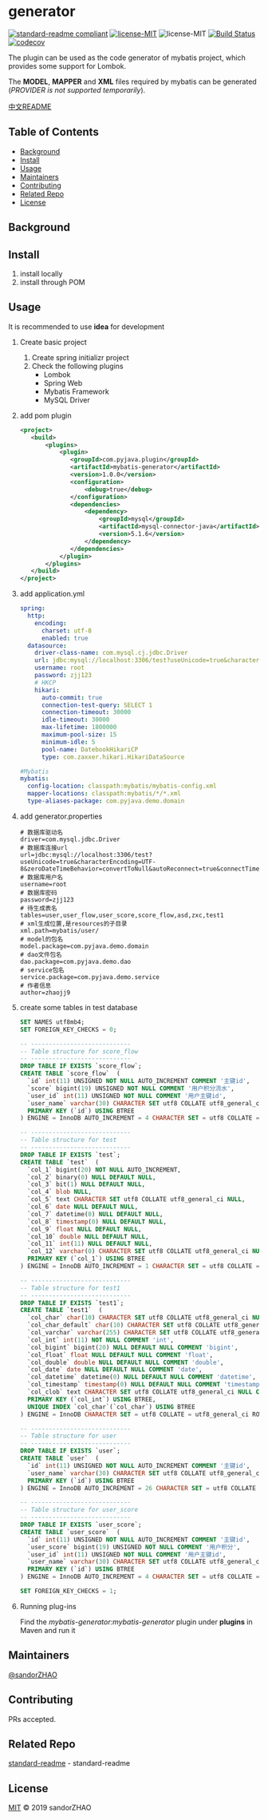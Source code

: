 # generator

[![standard-readme compliant](https://img.shields.io/badge/standard--readme-OK-green.svg?style=flat-square)](https://github.com/RichardLitt/standard-readme)
[![license-MIT](https://img.shields.io/github/license/sandorZHAO/mybatis-generator)](https://github.com/sandorZHAO/mybatis-generator/LICENSE)
![license-MIT](https://img.shields.io/github/last-commit/sandorZHAO/mybatis-generator)
[![Build Status](https://travis-ci.com/sandorZHAO/mybatis-generator.svg?branch=master)](https://travis-ci.com/sandorZHAO/mybatis-generator)
[![codecov](https://codecov.io/gh/sandorZHAO/mybatis-generator/branch/master/graph/badge.svg)](https://codecov.io/gh/sandorZHAO/mybatis-generator)


The plugin can be used as the code generator of mybatis project, which provides some support for Lombok.

The **MODEL**, **MAPPER** and **XML** files required by mybatis can be generated (*PROVIDER is not supported temporarily*).

[中文README](README.md)

## Table of Contents

- [Background](#background)
- [Install](#install)
- [Usage](#usage)
- [Maintainers](#maintainers)
- [Contributing](#contributing)
- [Related Repo](#Related-Repo)
- [License](#license)

## Background

## Install

1. install locally
2. install through POM

## Usage

It is recommended to use **idea** for development

1. Create basic project

    1. Create spring initializr project
    2. Check the following plugins
        - Lombok
        - Spring Web
        - Mybatis Framework
        - MySQL Driver

2. add pom plugin
   
    ```xml
   <project>
       <build>
           <plugins>
               <plugin>
                  <groupId>com.pyjava.plugin</groupId>
                  <artifactId>mybatis-generator</artifactId>
                  <version>1.0.0</version>
                  <configuration>
                      <debug>true</debug>
                  </configuration>
                  <dependencies>
                      <dependency>
                          <groupId>mysql</groupId>
                          <artifactId>mysql-connector-java</artifactId>
                          <version>5.1.6</version>
                      </dependency>
                  </dependencies>
               </plugin>
           </plugins>
       </build>
   </project>
    ```

3. add application.yml 
    
    ```yml
    spring:
      http:
        encoding:
          charset: utf-8
          enabled: true
      datasource:
        driver-class-name: com.mysql.cj.jdbc.Driver
        url: jdbc:mysql://localhost:3306/test?useUnicode=true&characterEncoding=UTF-8&zeroDateTimeBehavior=convertToNull&autoReconnect=true&connectTimeout=3000&socketTimeout=1000&&serverTimezone=UTC
        username: root
        password: zjj123
        # HKCP
        hikari:
          auto-commit: true
          connection-test-query: SELECT 1
          connection-timeout: 30000
          idle-timeout: 30000
          max-lifetime: 1800000
          maximum-pool-size: 15
          minimum-idle: 5
          pool-name: DatebookHikariCP
          type: com.zaxxer.hikari.HikariDataSource
    
    #Mybatis
    mybatis:
      config-location: classpath:mybatis/mybatis-config.xml
      mapper-locations: classpath:mybatis/*/*.xml
      type-aliases-package: com.pyjava.demo.domain
    ```

4. add generator.properties

    ```properties
    # 数据库驱动名
    driver=com.mysql.jdbc.Driver
    # 数据库连接url
    url=jdbc:mysql://localhost:3306/test?useUnicode=true&characterEncoding=UTF-8&zeroDateTimeBehavior=convertToNull&autoReconnect=true&connectTimeout=3000&socketTimeout=1000&&serverTimezone=UTC
    # 数据库用户名
    username=root
    # 数据库密码
    password=zjj123
    # 待生成表名
    tables=user,user_flow,user_score,score_flow,asd,zxc,test1
    # xml生成位置,是resources的子目录
    xml.path=mybatis/user/
    # model的包名
    model.package=com.pyjava.demo.domain
    # dao文件包名
    dao.package=com.pyjava.demo.dao
    # service包名
    service.package=com.pyjava.demo.service
    # 作者信息
    author=zhaojj9
    ```

5. create some tables in test database

    ```sql
    SET NAMES utf8mb4;
    SET FOREIGN_KEY_CHECKS = 0;
    
    -- ----------------------------
    -- Table structure for score_flow
    -- ----------------------------
    DROP TABLE IF EXISTS `score_flow`;
    CREATE TABLE `score_flow`  (
      `id` int(11) UNSIGNED NOT NULL AUTO_INCREMENT COMMENT '主键id',
      `score` bigint(19) UNSIGNED NOT NULL COMMENT '用户积分流水',
      `user_id` int(11) UNSIGNED NOT NULL COMMENT '用户主键id',
      `user_name` varchar(30) CHARACTER SET utf8 COLLATE utf8_general_ci NOT NULL DEFAULT '' COMMENT '用户姓名',
      PRIMARY KEY (`id`) USING BTREE
    ) ENGINE = InnoDB AUTO_INCREMENT = 4 CHARACTER SET = utf8 COLLATE = utf8_general_ci ROW_FORMAT = Dynamic;
    
    -- ----------------------------
    -- Table structure for test
    -- ----------------------------
    DROP TABLE IF EXISTS `test`;
    CREATE TABLE `test`  (
      `col_1` bigint(20) NOT NULL AUTO_INCREMENT,
      `col_2` binary(0) NULL DEFAULT NULL,
      `col_3` bit(1) NULL DEFAULT NULL,
      `col_4` blob NULL,
      `col_5` text CHARACTER SET utf8 COLLATE utf8_general_ci NULL,
      `col_6` date NULL DEFAULT NULL,
      `col_7` datetime(0) NULL DEFAULT NULL,
      `col_8` timestamp(0) NULL DEFAULT NULL,
      `col_9` float NULL DEFAULT NULL,
      `col_10` double NULL DEFAULT NULL,
      `col_11` int(11) NULL DEFAULT NULL,
      `col_12` varchar(0) CHARACTER SET utf8 COLLATE utf8_general_ci NULL DEFAULT NULL,
      PRIMARY KEY (`col_1`) USING BTREE
    ) ENGINE = InnoDB AUTO_INCREMENT = 1 CHARACTER SET = utf8 COLLATE = utf8_general_ci ROW_FORMAT = Dynamic;
    
    -- ----------------------------
    -- Table structure for test1
    -- ----------------------------
    DROP TABLE IF EXISTS `test1`;
    CREATE TABLE `test1`  (
      `col_char` char(10) CHARACTER SET utf8 COLLATE utf8_general_ci NULL DEFAULT NULL COMMENT 'char',
      `col_char_default` char(10) CHARACTER SET utf8 COLLATE utf8_general_ci NULL DEFAULT NULL COMMENT 'char default',
      `col_varchar` varchar(255) CHARACTER SET utf8 COLLATE utf8_general_ci NULL DEFAULT NULL COMMENT 'varchar',
      `col_int` int(11) NOT NULL COMMENT 'int',
      `col_bigint` bigint(20) NULL DEFAULT NULL COMMENT 'bigint',
      `col_float` float NULL DEFAULT NULL COMMENT 'float',
      `col_double` double NULL DEFAULT NULL COMMENT 'double',
      `col_date` date NULL DEFAULT NULL COMMENT 'date',
      `col_datetime` datetime(0) NULL DEFAULT NULL COMMENT 'datetime',
      `col_timestamp` timestamp(0) NULL DEFAULT NULL COMMENT 'timestamp',
      `col_clob` text CHARACTER SET utf8 COLLATE utf8_general_ci NULL COMMENT 'clob',
      PRIMARY KEY (`col_int`) USING BTREE,
      UNIQUE INDEX `col_char`(`col_char`) USING BTREE
    ) ENGINE = InnoDB CHARACTER SET = utf8 COLLATE = utf8_general_ci ROW_FORMAT = Dynamic;
    
    -- ----------------------------
    -- Table structure for user
    -- ----------------------------
    DROP TABLE IF EXISTS `user`;
    CREATE TABLE `user`  (
      `id` int(11) UNSIGNED NOT NULL AUTO_INCREMENT COMMENT '主键id',
      `user_name` varchar(30) CHARACTER SET utf8 COLLATE utf8_general_ci NOT NULL DEFAULT '' COMMENT '用户姓名',
      PRIMARY KEY (`id`) USING BTREE
    ) ENGINE = InnoDB AUTO_INCREMENT = 26 CHARACTER SET = utf8 COLLATE = utf8_general_ci ROW_FORMAT = Dynamic;
    
    -- ----------------------------
    -- Table structure for user_score
    -- ----------------------------
    DROP TABLE IF EXISTS `user_score`;
    CREATE TABLE `user_score`  (
      `id` int(11) UNSIGNED NOT NULL AUTO_INCREMENT COMMENT '主键id',
      `user_score` bigint(19) UNSIGNED NOT NULL COMMENT '用户积分',
      `user_id` int(11) UNSIGNED NOT NULL COMMENT '用户主键id',
      `user_name` varchar(30) CHARACTER SET utf8 COLLATE utf8_general_ci NOT NULL DEFAULT '' COMMENT '用户姓名',
      PRIMARY KEY (`id`) USING BTREE
    ) ENGINE = InnoDB AUTO_INCREMENT = 4 CHARACTER SET = utf8 COLLATE = utf8_general_ci ROW_FORMAT = Dynamic;
    
    SET FOREIGN_KEY_CHECKS = 1;
   ```

6. Running plug-ins

    Find the *mybatis-generator:mybatis-generator* plugin under **plugins** in Maven and run it

## Maintainers

[@sandorZHAO](https://github.com/sandorZHAO)

## Contributing

PRs accepted.

## Related Repo

[standard-readme](https://github.com/RichardLitt/standard-readme) - standard-readme

## License

[MIT](LICENSE) © 2019 sandorZHAO
